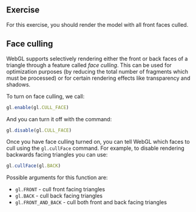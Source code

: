 ## Exercise

For this exercise, you should render the model with all front faces culled.

## Face culling

WebGL supports selectively rendering either the front or back faces of a triangle through a feature called *face culling*.  This can be used for optimization purposes (by reducing the total number of fragments which must be processed) or for certain rendering effects like transparency and shadows.

To turn on face culling, we call:

```javascript
gl.enable(gl.CULL_FACE)
```

And you can turn it off with the command:

```javascript
gl.disable(gl.CULL_FACE)
```

Once you have face culling turned on, you can tell WebGL which faces to cull using the `gl.cullFace` command.  For example, to disable rendering backwards facing triangles you can use:

```javascript
gl.cullFace(gl.BACK)
```

Possible arguments for this function are:

* `gl.FRONT` - cull front facing triangles
* `gl.BACK` - cull back facing triangles
* `gl.FRONT_AND_BACK` - cull both front and back facing triangles